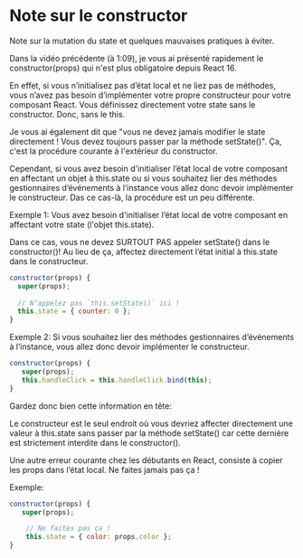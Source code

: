 # Note sur le constructor

Note sur la mutation du state et quelques mauvaises pratiques à éviter.

Dans la vidéo précédente (à 1:09), je vous ai présenté rapidement le constructor(props) qui n'est plus obligatoire depuis React 16.

En effet, si vous n’initialisez pas d’état local et ne liez pas de méthodes, vous n’avez pas besoin d’implémenter votre propre constructeur pour votre composant React. Vous définissez directement votre state sans le constructor. Donc, sans le this.

Je vous ai également dit que "vous ne devez jamais modifier le state directement ! Vous devez toujours passer par la méthode setState()". Ça, c'est la procédure courante à l'extérieur du constructor.

Cependant, si vous avez besoin d'initialiser l’état local de votre composant en affectant un objet à this.state ou si vous souhaitez lier des méthodes gestionnaires d’événements à l’instance vous allez donc devoir implémenter le constructeur. Das ce cas-là, la procédure est un peu différente.

Exemple 1: Vous avez besoin d'initialiser l’état local de votre composant en affectant votre state (l'objet this.state).

Dans ce cas, vous ne devez SURTOUT PAS appeler setState() dans le constructor()! Au lieu de ça, affectez directement l’état initial à this.state dans le constructeur.

```js
constructor(props) {
  super(props);
  
  // N’appelez pas `this.setState()` ici !
  this.state = { counter: 0 };
}
```

Exemple 2: Si vous souhaitez lier des méthodes gestionnaires d’événements à l’instance, vous allez donc devoir implémenter le constructeur.

```js
constructor(props) {
   super(props);
   this.handleClick = this.handleClick.bind(this);
}
```

Gardez donc bien cette information en tête:

Le constructeur est le seul endroit où vous devriez affecter directement une valeur à this.state sans passer par la méthode setState() car cette dernière est strictement interdite dans le constructor().

Une autre erreur courante chez les débutants en React, consiste à copier les props dans l’état local. Ne faites jamais pas ça !

Exemple:

```js
constructor(props) {
   super(props);

    // Ne faites pas ça !
    this.state = { color: props.color };
}
```
